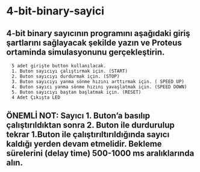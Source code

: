 # 4-bit-binary-sayici

## 4-bit binary sayıcının programını aşağıdaki giriş şartlarını sağlayacak şekilde yazın ve Proteus ortaminda simulasyonunu gerçekleştirin.
      5 adet girişte button kullanılacak.
      1. Buton sayıcıyı çalıştırmak için. (START)
      2. Buton sayıcıyı durdurmak için. (STOP)
      3. Buton sayıcıyı yanma sönme hızını arttırmak için. ( SPEED UP)
      4. Buton sayıcı yanma sönme hızını yavaşlatmak için. (SPEED DOWN)
      5. Buton sayıcıyı baştan başlatmak için. (RESET)
      4 Adet Çıkışta LED
## ÖNEMLİ NOT: Sayıcı 1. Buton’a basılıp çalıştırıldıktan sonra 2. Buton ile durdurulup tekrar 1.Buton ile çalıştırıltırıldığında sayıcı kaldığı yerden devam etmelidir. Bekleme sürelerini (delay time) 500-1000 ms aralıklarında alın.
